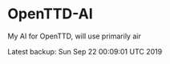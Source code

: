 # OpenTTD-AI
My AI for OpenTTD, will use primarily air

Latest backup: Sun Sep 22 00:09:01 UTC 2019
